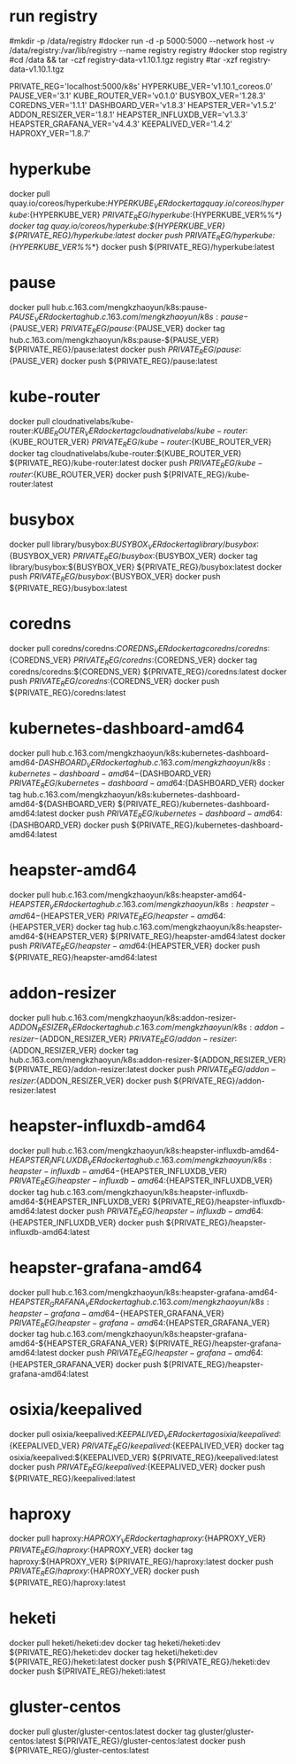 # run registry
#mkdir -p /data/registry
#docker run -d -p 5000:5000 --network host -v /data/registry:/var/lib/registry --name registry registry
#docker stop registry
#cd /data && tar -czf registry-data-v1.10.1.tgz registry
#tar -xzf registry-data-v1.10.1.tgz


PRIVATE_REG='localhost:5000/k8s'
HYPERKUBE_VER='v1.10.1_coreos.0'
PAUSE_VER='3.1'
KUBE_ROUTER_VER='v0.1.0'
BUSYBOX_VER='1.28.3'
COREDNS_VER='1.1.1'
DASHBOARD_VER='v1.8.3'
HEAPSTER_VER='v1.5.2'
ADDON_RESIZER_VER='1.8.1'
HEAPSTER_INFLUXDB_VER='v1.3.3'
HEAPSTER_GRAFANA_VER='v4.4.3'
KEEPALIVED_VER='1.4.2'
HAPROXY_VER='1.8.7'

# hyperkube
docker pull quay.io/coreos/hyperkube:${HYPERKUBE_VER}
docker tag quay.io/coreos/hyperkube:${HYPERKUBE_VER} ${PRIVATE_REG}/hyperkube:${HYPERKUBE_VER%%_*}
docker tag quay.io/coreos/hyperkube:${HYPERKUBE_VER} ${PRIVATE_REG}/hyperkube:latest
docker push ${PRIVATE_REG}/hyperkube:${HYPERKUBE_VER%%_*}
docker push ${PRIVATE_REG}/hyperkube:latest

# pause
docker pull hub.c.163.com/mengkzhaoyun/k8s:pause-${PAUSE_VER}
docker tag hub.c.163.com/mengkzhaoyun/k8s:pause-${PAUSE_VER} ${PRIVATE_REG}/pause:${PAUSE_VER}
docker tag hub.c.163.com/mengkzhaoyun/k8s:pause-${PAUSE_VER} ${PRIVATE_REG}/pause:latest
docker push ${PRIVATE_REG}/pause:${PAUSE_VER}
docker push ${PRIVATE_REG}/pause:latest

# kube-router
docker pull cloudnativelabs/kube-router:${KUBE_ROUTER_VER}
docker tag cloudnativelabs/kube-router:${KUBE_ROUTER_VER} ${PRIVATE_REG}/kube-router:${KUBE_ROUTER_VER}
docker tag cloudnativelabs/kube-router:${KUBE_ROUTER_VER} ${PRIVATE_REG}/kube-router:latest
docker push ${PRIVATE_REG}/kube-router:${KUBE_ROUTER_VER}
docker push ${PRIVATE_REG}/kube-router:latest

# busybox
docker pull library/busybox:${BUSYBOX_VER}
docker tag library/busybox:${BUSYBOX_VER} ${PRIVATE_REG}/busybox:${BUSYBOX_VER}
docker tag library/busybox:${BUSYBOX_VER} ${PRIVATE_REG}/busybox:latest
docker push ${PRIVATE_REG}/busybox:${BUSYBOX_VER}
docker push ${PRIVATE_REG}/busybox:latest

# coredns
docker pull coredns/coredns:${COREDNS_VER}
docker tag coredns/coredns:${COREDNS_VER} ${PRIVATE_REG}/coredns:${COREDNS_VER}
docker tag coredns/coredns:${COREDNS_VER} ${PRIVATE_REG}/coredns:latest
docker push ${PRIVATE_REG}/coredns:${COREDNS_VER}
docker push ${PRIVATE_REG}/coredns:latest

# kubernetes-dashboard-amd64
docker pull hub.c.163.com/mengkzhaoyun/k8s:kubernetes-dashboard-amd64-${DASHBOARD_VER}
docker tag hub.c.163.com/mengkzhaoyun/k8s:kubernetes-dashboard-amd64-${DASHBOARD_VER} ${PRIVATE_REG}/kubernetes-dashboard-amd64:${DASHBOARD_VER}
docker tag hub.c.163.com/mengkzhaoyun/k8s:kubernetes-dashboard-amd64-${DASHBOARD_VER} ${PRIVATE_REG}/kubernetes-dashboard-amd64:latest
docker push ${PRIVATE_REG}/kubernetes-dashboard-amd64:${DASHBOARD_VER}
docker push ${PRIVATE_REG}/kubernetes-dashboard-amd64:latest

# heapster-amd64
docker pull hub.c.163.com/mengkzhaoyun/k8s:heapster-amd64-${HEAPSTER_VER}
docker tag hub.c.163.com/mengkzhaoyun/k8s:heapster-amd64-${HEAPSTER_VER} ${PRIVATE_REG}/heapster-amd64:${HEAPSTER_VER}
docker tag hub.c.163.com/mengkzhaoyun/k8s:heapster-amd64-${HEAPSTER_VER} ${PRIVATE_REG}/heapster-amd64:latest
docker push ${PRIVATE_REG}/heapster-amd64:${HEAPSTER_VER}
docker push ${PRIVATE_REG}/heapster-amd64:latest

# addon-resizer
docker pull hub.c.163.com/mengkzhaoyun/k8s:addon-resizer-${ADDON_RESIZER_VER}
docker tag hub.c.163.com/mengkzhaoyun/k8s:addon-resizer-${ADDON_RESIZER_VER} ${PRIVATE_REG}/addon-resizer:${ADDON_RESIZER_VER}
docker tag hub.c.163.com/mengkzhaoyun/k8s:addon-resizer-${ADDON_RESIZER_VER} ${PRIVATE_REG}/addon-resizer:latest
docker push ${PRIVATE_REG}/addon-resizer:${ADDON_RESIZER_VER}
docker push ${PRIVATE_REG}/addon-resizer:latest

# heapster-influxdb-amd64
docker pull hub.c.163.com/mengkzhaoyun/k8s:heapster-influxdb-amd64-${HEAPSTER_INFLUXDB_VER}
docker tag hub.c.163.com/mengkzhaoyun/k8s:heapster-influxdb-amd64-${HEAPSTER_INFLUXDB_VER} ${PRIVATE_REG}/heapster-influxdb-amd64:${HEAPSTER_INFLUXDB_VER}
docker tag hub.c.163.com/mengkzhaoyun/k8s:heapster-influxdb-amd64-${HEAPSTER_INFLUXDB_VER} ${PRIVATE_REG}/heapster-influxdb-amd64:latest
docker push ${PRIVATE_REG}/heapster-influxdb-amd64:${HEAPSTER_INFLUXDB_VER}
docker push ${PRIVATE_REG}/heapster-influxdb-amd64:latest

# heapster-grafana-amd64
docker pull hub.c.163.com/mengkzhaoyun/k8s:heapster-grafana-amd64-${HEAPSTER_GRAFANA_VER}
docker tag hub.c.163.com/mengkzhaoyun/k8s:heapster-grafana-amd64-${HEAPSTER_GRAFANA_VER} ${PRIVATE_REG}/heapster-grafana-amd64:${HEAPSTER_GRAFANA_VER}
docker tag hub.c.163.com/mengkzhaoyun/k8s:heapster-grafana-amd64-${HEAPSTER_GRAFANA_VER} ${PRIVATE_REG}/heapster-grafana-amd64:latest
docker push ${PRIVATE_REG}/heapster-grafana-amd64:${HEAPSTER_GRAFANA_VER}
docker push ${PRIVATE_REG}/heapster-grafana-amd64:latest

# osixia/keepalived
docker pull osixia/keepalived:${KEEPALIVED_VER}
docker tag osixia/keepalived:${KEEPALIVED_VER} ${PRIVATE_REG}/keepalived:${KEEPALIVED_VER}
docker tag osixia/keepalived:${KEEPALIVED_VER} ${PRIVATE_REG}/keepalived:latest
docker push ${PRIVATE_REG}/keepalived:${KEEPALIVED_VER}
docker push ${PRIVATE_REG}/keepalived:latest

# haproxy
docker pull haproxy:${HAPROXY_VER}
docker tag haproxy:${HAPROXY_VER} ${PRIVATE_REG}/haproxy:${HAPROXY_VER}
docker tag haproxy:${HAPROXY_VER} ${PRIVATE_REG}/haproxy:latest
docker push ${PRIVATE_REG}/haproxy:${HAPROXY_VER}
docker push ${PRIVATE_REG}/haproxy:latest

# heketi
docker pull heketi/heketi:dev
docker tag heketi/heketi:dev ${PRIVATE_REG}/heketi:dev
docker tag heketi/heketi:dev ${PRIVATE_REG}/heketi:latest
docker push ${PRIVATE_REG}/heketi:dev
docker push ${PRIVATE_REG}/heketi:latest

# gluster-centos
docker pull gluster/gluster-centos:latest
docker tag gluster/gluster-centos:latest ${PRIVATE_REG}/gluster-centos:latest
docker push ${PRIVATE_REG}/gluster-centos:latest
